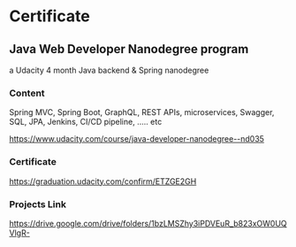 # Certificate

## Java Web Developer Nanodegree program
a Udacity 4 month Java backend & Spring nanodegree

### Content
Spring MVC, Spring Boot, GraphQL, REST APIs, microservices, Swagger, 
SQL, JPA, Jenkins, CI/CD pipeline, ..... etc

https://www.udacity.com/course/java-developer-nanodegree--nd035


### Certificate 
https://graduation.udacity.com/confirm/ETZGE2GH

### Projects Link
https://drive.google.com/drive/folders/1bzLMSZhy3iPDVEuR_b823xOW0UQVlgR-


